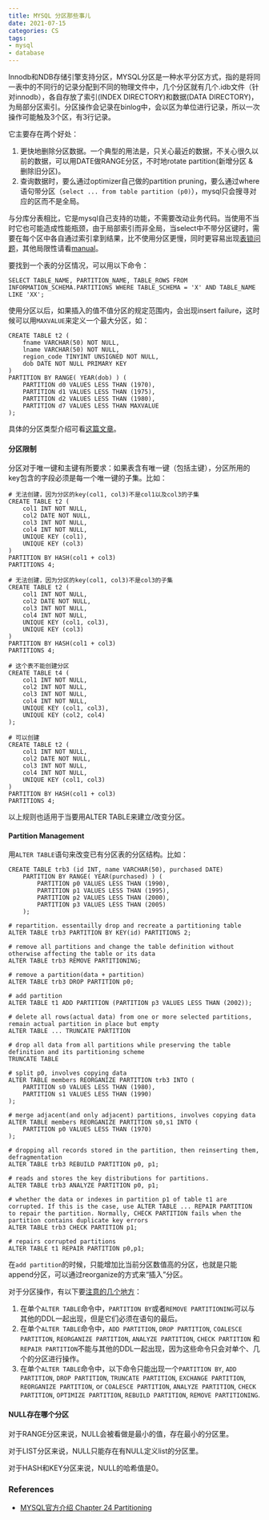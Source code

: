 ```yaml
---
title: MYSQL 分区那些事儿
date: 2021-07-15
categories: CS
tags:
- mysql
- database
---
```


Innodb和NDB存储引擎支持分区，MYSQL分区是一种水平分区方式，指的是将同一表中的不同行的记录分配到不同的物理文件中，几个分区就有几个.idb文件（针对innodb），各自存放了索引(INDEX DIRECTORY)和数据(DATA DIRECTORY)，为局部分区索引。分区操作会记录在binlog中，会以区为单位进行记录，所以一次操作可能触及3个区，有3行记录。

它主要存在两个好处：

1. 更快地删除分区数据。一个典型的用法是，只关心最近的数据，不关心很久以前的数据，可以用DATE做RANGE分区，不时地rotate partition(新增分区 & 删除旧分区)。
2. 查询数据时，要么通过optimizer自己做的partition pruning，要么通过where语句带分区（`select ... from table partition (p0)`），mysql只会搜寻对应的区而不是全局。

与分库分表相比，它是mysql自己支持的功能，不需要改动业务代码。当使用不当时它也可能造成性能瓶颈，由于局部索引而非全局，当select中不带分区键时，需要在每个区中各自通过索引拿到结果，比不使用分区更慢，同时更容易出现[表锁问题](https://segmentfault.com/a/1190000040120307)，其他局限性请看[manual](https://dev.mysql.com/doc/refman/8.0/en/partitioning-limitations.html)。

要找到一个表的分区情况，可以用以下命令：

```mysql
SELECT TABLE_NAME, PARTITION_NAME, TABLE_ROWS FROM INFORMATION_SCHEMA.PARTITIONS WHERE TABLE_SCHEMA = 'X' AND TABLE_NAME LIKE 'XX';
```

使用分区以后，如果插入的值不值分区的规定范围内，会出现insert failure，这时候可以用`MAXVALUE`来定义一个最大分区，如：

```mysql
CREATE TABLE t2 (
    fname VARCHAR(50) NOT NULL,
    lname VARCHAR(50) NOT NULL,
    region_code TINYINT UNSIGNED NOT NULL,
    dob DATE NOT NULL PRIMARY KEY
)
PARTITION BY RANGE( YEAR(dob) ) (
    PARTITION d0 VALUES LESS THAN (1970),
    PARTITION d1 VALUES LESS THAN (1975),
    PARTITION d2 VALUES LESS THAN (1980),
    PARTITION d7 VALUES LESS THAN MAXVALUE
);
```

具体的分区类型介绍可看[这篇文章](http://mysql.taobao.org/monthly/2017/11/09/)。



#### 分区限制

分区对于唯一键和主键有所要求：如果表含有唯一键（包括主键），分区所用的key包含的字段必须是每一个唯一键的子集。比如：

```mysql
# 无法创建，因为分区的key(col1, col3)不是col1以及col3的子集
CREATE TABLE t2 (
    col1 INT NOT NULL,
    col2 DATE NOT NULL,
    col3 INT NOT NULL,
    col4 INT NOT NULL,
    UNIQUE KEY (col1),
    UNIQUE KEY (col3)
)
PARTITION BY HASH(col1 + col3)
PARTITIONS 4;

# 无法创建，因为分区的key(col1, col3)不是col3的子集
CREATE TABLE t2 (
    col1 INT NOT NULL,
    col2 DATE NOT NULL,
    col3 INT NOT NULL,
    col4 INT NOT NULL,
    UNIQUE KEY (col1, col3),
    UNIQUE KEY (col3)
)
PARTITION BY HASH(col1 + col3)
PARTITIONS 4;

# 这个表不能创建分区
CREATE TABLE t4 (
    col1 INT NOT NULL,
    col2 INT NOT NULL,
    col3 INT NOT NULL,
    col4 INT NOT NULL,
    UNIQUE KEY (col1, col3),
    UNIQUE KEY (col2, col4)
);

# 可以创建
CREATE TABLE t2 (
    col1 INT NOT NULL,
    col2 DATE NOT NULL,
    col3 INT NOT NULL,
    col4 INT NOT NULL,
    UNIQUE KEY (col1, col3)
)
PARTITION BY HASH(col1 + col3)
PARTITIONS 4;
```

以上规则也适用于当要用ALTER TABLE来建立/改变分区。



#### Partition Management

用`ALTER TABLE`语句来改变已有分区表的分区结构。比如：

```mysql
CREATE TABLE trb3 (id INT, name VARCHAR(50), purchased DATE)
    PARTITION BY RANGE( YEAR(purchased) ) (
        PARTITION p0 VALUES LESS THAN (1990),
        PARTITION p1 VALUES LESS THAN (1995),
        PARTITION p2 VALUES LESS THAN (2000),
        PARTITION p3 VALUES LESS THAN (2005)
    );
    
# repartition. essentailly drop and recreate a partitioning table
ALTER TABLE trb3 PARTITION BY KEY(id) PARTITIONS 2;

# remove all partitions and change the table definition without otherwise affecting the table or its data
ALTER TABLE trb3 REMOVE PARTITIONING;

# remove a partition(data + partition)
ALTER TABLE trb3 DROP PARTITION p0;

# add partition
ALTER TABLE t1 ADD PARTITION (PARTITION p3 VALUES LESS THAN (2002));

# delete all rows(actual data) from one or more selected partitions, remain actual partition in place but empty
ALTER TABLE ... TRUNCATE PARTITION 

# drop all data from all partitions while preserving the table definition and its partitioning scheme
TRUNCATE TABLE

# split p0, involves copying data
ALTER TABLE members REORGANIZE PARTITION trb3 INTO (
    PARTITION s0 VALUES LESS THAN (1980),
    PARTITION s1 VALUES LESS THAN (1990)
);

# merge adjacent(and only adjacent) partitions, involves copying data
ALTER TABLE members REORGANIZE PARTITION s0,s1 INTO (
    PARTITION p0 VALUES LESS THAN (1970)
);

# dropping all records stored in the partition, then reinserting them, defragmentation
ALTER TABLE trb3 REBUILD PARTITION p0, p1;

# reads and stores the key distributions for partitions.
ALTER TABLE trb3 ANALYZE PARTITION p0, p1;

# whether the data or indexes in partition p1 of table t1 are corrupted. If this is the case, use ALTER TABLE ... REPAIR PARTITION to repair the partition. Normally, CHECK PARTITION fails when the partition contains duplicate key errors
ALTER TABLE trb3 CHECK PARTITION p1;

# repairs corrupted partitions
ALTER TABLE t1 REPAIR PARTITION p0,p1;
```

在`add partition`的时候，只能增加比当前分区数值高的分区，也就是只能append分区，可以通过reorganize的方式来“插入”分区。

对于分区操作，有以下要[注意的几个地方](https://dev.mysql.com/doc/refman/8.0/en/alter-table-partition-operations.html)：

1. 在单个`ALTER TABLE`命令中，`PARTITION BY`或者`REMOVE PARTITIONING`可以与其他的DDL一起出现，但是它们必须在语句的最后。
2. 在单个`ALTER TABLE`命令中，`ADD PARTITION`, `DROP PARTITION`, `COALESCE PARTITION`, `REORGANIZE PARTITION`, `ANALYZE PARTITION`, `CHECK PARTITION` 和 `REPAIR PARTITION`不能与其他的DDL一起出现，因为这些命令只会对单个、几个的分区进行操作。
3. 在单个`ALTER TABLE`命令中，以下命令只能出现一个`PARTITION BY`, `ADD PARTITION`, `DROP PARTITION`, `TRUNCATE PARTITION`, `EXCHANGE PARTITION`, `REORGANIZE PARTITION`, or `COALESCE PARTITION`, `ANALYZE PARTITION`, `CHECK PARTITION`, `OPTIMIZE PARTITION`, `REBUILD PARTITION`, `REMOVE PARTITIONING`.



#### NULL存在哪个分区

对于RANGE分区来说，NULL会被看做是最小的值，存在最小的分区里。

对于LIST分区来说，NULL只能存在有NULL定义list的分区里。

对于HASH和KEY分区来说，NULL的哈希值是0。

### References

- [MYSQL官方介绍 Chapter 24 Partitioning](https://dev.mysql.com/doc/refman/5.7/en/partitioning.html)